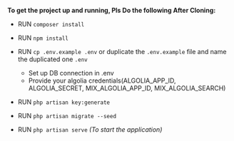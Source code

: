 **To get the project up and running, Pls Do the following After Cloning:**

- RUN `composer install`

- RUN `npm install`

- RUN `cp .env.example .env` 
or duplicate the `.env.example` file and name the duplicated one `.env`

    - Set up DB connection in .env
    - Provide your algolia credentials(ALGOLIA_APP_ID, ALGOLIA_SECRET, MIX_ALGOLIA_APP_ID, MIX_ALGOLIA_SEARCH)

- RUN `php artisan key:generate`

- RUN `php artisan migrate --seed`

- RUN `php artisan serve` _(To start the application)_

